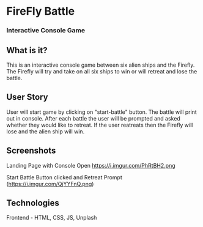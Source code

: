 # FireFly Battle
### Interactive Console Game


## What is it?
This is an interactive console game between six alien ships and the Firefly. The Firefly will try and take on all six ships to win or will retreat and lose the battle.

## User Story
User will start game by clicking on "start-battle" button. The battle will print out in console. After each battle the user will be prompted and asked whether they would like to retreat. If the user reatreats then the Firefly will lose and the alien ship will win.

## Screenshots
Landing Page with Console Open
https://i.imgur.com/PhRtBH2.png

Start Battle Button clicked and Retreat Prompt
(https://i.imgur.com/QjYYFnQ.png)

## Technologies
Frontend - HTML, CSS, JS, Unplash




